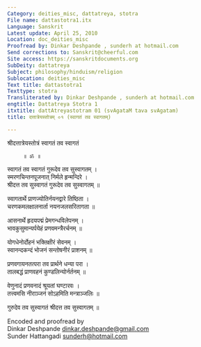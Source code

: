 ```yaml
---
Category: deities_misc, dattatreya, stotra
File name: dattastotra1.itx
Language: Sanskrit
Latest update: April 25, 2010
Location: doc_deities_misc
Proofread by: Dinkar Deshpande , sunderh at hotmail.com
Send corrections to: Sanskrit@cheerful.com
Site access: https://sanskritdocuments.org
SubDeity: dattatreya
Subject: philosophy/hinduism/religion
Sublocation: deities_misc
Text title: dattastotra1
Texttype: stotra
Transliterated by: Dinkar Deshpande , sunderh at hotmail.com
engtitle: Dattatreya Stotra 1
itxtitle: dattAtreyastotram 01 (svAgataM tava svAgatam)
title: दत्तात्रेयस्तोत्रम् ०१ (स्वागतं तव स्वागतम्)

---
```

  
 श्रीदत्तात्रेयस्तोत्रं स्वागतं तव स्वागतं   
  
         ॥ ॐ ॥  
  
स्वागतं तव स्वागतं गुरूदेव तव सुस्वागतम् ।  
स्मरणचिन्तनपूजनात् निर्मले हृन्मन्दिरे ।  
श्रीदत्त तव सुस्वागतं गुरूदेव तव सुस्वागतम् ॥  
  
स्वागतार्थे प्राणज्योतिर्नयनद्वारे तिष्ठिता ।  
चरणकमलक्षालनार्ता नयनजलसरितागता ॥  
  
आसनार्थे हृदयपद्मं प्रेमगन्धविलेपनम् ।  
भावकुसुमान्यर्पयेहं प्रणवमन्त्रैरर्चनम् ॥  
  
योगधेनोर्दोहनं भक्तिक्षीरं सेवनम् ।  
स्वानन्दकन्दं भोजनं सन्तोषनीरं प्राशनम् ॥  
  
प्रणवगायनतत्परा तव प्रार्थने धन्या परा ।  
तालबद्धं प्राणवहनं कुण्डलिन्योर्नर्तनम् ॥  
  
वेणुनादं प्रणवनादं श्रूयतां घण्टारवः ।  
तत्त्वमसि नीराञ्जनं सोऽहमिति मन्त्राञ्जलिः ॥  
  
गुरुदेव तव सुस्वागतं श्रीदत्त तव सुस्वागतम् ॥  
  
  
Encoded and proofread by  
Dinkar Deshpande dinkar.deshpande@gmail.com  
Sunder Hattangadi sunderh@hotmail.com  
  
